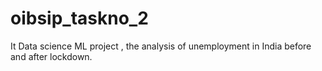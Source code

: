 # oibsip_taskno_2
It Data science ML project , the analysis of unemployment in India  before and after lockdown.
